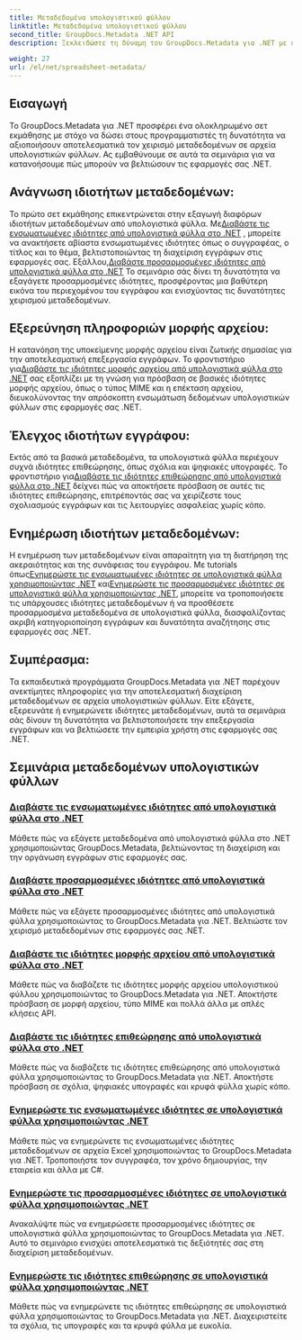 ```yaml
---
title: Μεταδεδομένα υπολογιστικού φύλλου
linktitle: Μεταδεδομένα υπολογιστικού φύλλου
second_title: GroupDocs.Metadata .NET API
description: Ξεκλειδώστε τη δύναμη του GroupDocs.Metadata για .NET με σεμινάρια για την ανάγνωση και την ενημέρωση των ιδιοτήτων υπολογιστικού φύλλου. Αυξήστε τον χειρισμό μεταδεδομένων στις εφαρμογές σας .NET.

weight: 27
url: /el/net/spreadsheet-metadata/
---
```

## Εισαγωγή

Το GroupDocs.Metadata για .NET προσφέρει ένα ολοκληρωμένο σετ εκμάθησης με στόχο να δώσει στους προγραμματιστές τη δυνατότητα να αξιοποιήσουν αποτελεσματικά τον χειρισμό μεταδεδομένων σε αρχεία υπολογιστικών φύλλων. Ας εμβαθύνουμε σε αυτά τα σεμινάρια για να κατανοήσουμε πώς μπορούν να βελτιώσουν τις εφαρμογές σας .NET.

## Ανάγνωση ιδιοτήτων μεταδεδομένων:
Το πρώτο σετ εκμάθησης επικεντρώνεται στην εξαγωγή διαφόρων ιδιοτήτων μεταδεδομένων από υπολογιστικά φύλλα. Με[Διαβάστε τις ενσωματωμένες ιδιότητες από υπολογιστικά φύλλα στο .NET](./read-built-in-properties-spreadsheets/) , μπορείτε να ανακτήσετε αβίαστα ενσωματωμένες ιδιότητες όπως ο συγγραφέας, ο τίτλος και το θέμα, βελτιστοποιώντας τη διαχείριση εγγράφων στις εφαρμογές σας. Εξάλλου,[Διαβάστε προσαρμοσμένες ιδιότητες από υπολογιστικά φύλλα στο .NET](./read-custom-properties-spreadsheets/) Το σεμινάριο σάς δίνει τη δυνατότητα να εξαγάγετε προσαρμοσμένες ιδιότητες, προσφέροντας μια βαθύτερη εικόνα του περιεχομένου του εγγράφου και ενισχύοντας τις δυνατότητες χειρισμού μεταδεδομένων.

## Εξερεύνηση πληροφοριών μορφής αρχείου:
 Η κατανόηση της υποκείμενης μορφής αρχείου είναι ζωτικής σημασίας για την αποτελεσματική επεξεργασία εγγράφων. Το φροντιστήριο για[Διαβάστε τις ιδιότητες μορφής αρχείου από υπολογιστικά φύλλα στο .NET](./read-file-format-properties-spreadsheets/) σας εξοπλίζει με τη γνώση για πρόσβαση σε βασικές ιδιότητες μορφής αρχείου, όπως ο τύπος MIME και η επέκταση αρχείου, διευκολύνοντας την απρόσκοπτη ενσωμάτωση δεδομένων υπολογιστικών φύλλων στις εφαρμογές σας .NET.

## Έλεγχος ιδιοτήτων εγγράφου:
Εκτός από τα βασικά μεταδεδομένα, τα υπολογιστικά φύλλα περιέχουν συχνά ιδιότητες επιθεώρησης, όπως σχόλια και ψηφιακές υπογραφές. Το φροντιστήριο για[Διαβάστε τις ιδιότητες επιθεώρησης από υπολογιστικά φύλλα στο .NET](./read-inspection-properties-spreadsheets/) δείχνει πώς να αποκτήσετε πρόσβαση σε αυτές τις ιδιότητες επιθεώρησης, επιτρέποντάς σας να χειρίζεστε τους σχολιασμούς εγγράφων και τις λειτουργίες ασφαλείας χωρίς κόπο.

## Ενημέρωση ιδιοτήτων μεταδεδομένων:
 Η ενημέρωση των μεταδεδομένων είναι απαραίτητη για τη διατήρηση της ακεραιότητας και της συνάφειας του εγγράφου. Με tutorials όπως[Ενημερώστε τις ενσωματωμένες ιδιότητες σε υπολογιστικά φύλλα χρησιμοποιώντας .NET](./update-built-in-properties-spreadsheets/) και[Ενημερώστε τις προσαρμοσμένες ιδιότητες σε υπολογιστικά φύλλα χρησιμοποιώντας .NET](./update-custom-properties-spreadsheets/), μπορείτε να τροποποιήσετε τις υπάρχουσες ιδιότητες μεταδεδομένων ή να προσθέσετε προσαρμοσμένα μεταδεδομένα σε υπολογιστικά φύλλα, διασφαλίζοντας ακριβή κατηγοριοποίηση εγγράφων και δυνατότητα αναζήτησης στις εφαρμογές σας .NET.

## Συμπέρασμα:
Τα εκπαιδευτικά προγράμματα GroupDocs.Metadata για .NET παρέχουν ανεκτίμητες πληροφορίες για την αποτελεσματική διαχείριση μεταδεδομένων σε αρχεία υπολογιστικών φύλλων. Είτε εξάγετε, εξερευνάτε ή ενημερώνετε ιδιότητες μεταδεδομένων, αυτά τα σεμινάρια σάς δίνουν τη δυνατότητα να βελτιστοποιήσετε την επεξεργασία εγγράφων και να βελτιώσετε την εμπειρία χρήστη στις εφαρμογές σας .NET.

## Σεμινάρια μεταδεδομένων υπολογιστικών φύλλων
### [Διαβάστε τις ενσωματωμένες ιδιότητες από υπολογιστικά φύλλα στο .NET](./read-built-in-properties-spreadsheets/)
Μάθετε πώς να εξάγετε μεταδεδομένα από υπολογιστικά φύλλα στο .NET χρησιμοποιώντας GroupDocs.Metadata, βελτιώνοντας τη διαχείριση και την οργάνωση εγγράφων στις εφαρμογές σας.
### [Διαβάστε προσαρμοσμένες ιδιότητες από υπολογιστικά φύλλα στο .NET](./read-custom-properties-spreadsheets/)
Μάθετε πώς να εξάγετε προσαρμοσμένες ιδιότητες από υπολογιστικά φύλλα χρησιμοποιώντας το GroupDocs.Metadata για .NET. Βελτιώστε τον χειρισμό μεταδεδομένων στις εφαρμογές σας .NET.
### [Διαβάστε τις ιδιότητες μορφής αρχείου από υπολογιστικά φύλλα στο .NET](./read-file-format-properties-spreadsheets/)
Μάθετε πώς να διαβάζετε τις ιδιότητες μορφής αρχείου υπολογιστικού φύλλου χρησιμοποιώντας το GroupDocs.Metadata για .NET. Αποκτήστε πρόσβαση σε μορφή αρχείου, τύπο MIME και πολλά άλλα με απλές κλήσεις API.
### [Διαβάστε τις ιδιότητες επιθεώρησης από υπολογιστικά φύλλα στο .NET](./read-inspection-properties-spreadsheets/)
Μάθετε πώς να διαβάζετε τις ιδιότητες επιθεώρησης από υπολογιστικά φύλλα χρησιμοποιώντας το GroupDocs.Metadata για .NET. Αποκτήστε πρόσβαση σε σχόλια, ψηφιακές υπογραφές και κρυφά φύλλα χωρίς κόπο.
### [Ενημερώστε τις ενσωματωμένες ιδιότητες σε υπολογιστικά φύλλα χρησιμοποιώντας .NET](./update-built-in-properties-spreadsheets/)
Μάθετε πώς να ενημερώνετε τις ενσωματωμένες ιδιότητες μεταδεδομένων σε αρχεία Excel χρησιμοποιώντας το GroupDocs.Metadata για .NET. Τροποποιήστε τον συγγραφέα, τον χρόνο δημιουργίας, την εταιρεία και άλλα με C#.
### [Ενημερώστε τις προσαρμοσμένες ιδιότητες σε υπολογιστικά φύλλα χρησιμοποιώντας .NET](./update-custom-properties-spreadsheets/)
Ανακαλύψτε πώς να ενημερώσετε προσαρμοσμένες ιδιότητες σε υπολογιστικά φύλλα χρησιμοποιώντας το GroupDocs.Metadata για .NET. Αυτό το σεμινάριο ενισχύει αποτελεσματικά τις δεξιότητές σας στη διαχείριση μεταδεδομένων.
### [Ενημερώστε τις ιδιότητες επιθεώρησης σε υπολογιστικά φύλλα χρησιμοποιώντας .NET](./update-inspection-properties-spreadsheets/)
Μάθετε πώς να ενημερώνετε τις ιδιότητες επιθεώρησης σε υπολογιστικά φύλλα χρησιμοποιώντας το GroupDocs.Metadata για .NET. Διαχειριστείτε τα σχόλια, τις υπογραφές και τα κρυφά φύλλα με ευκολία.
